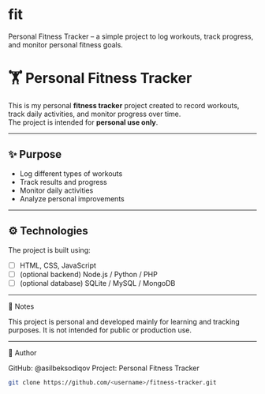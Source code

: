 # fit
Personal Fitness Tracker – a simple project to log workouts, track progress, and monitor personal fitness goals.

# 🏋️ Personal Fitness Tracker

This is my personal **fitness tracker** project created to record workouts, track daily activities, and monitor progress over time.  
The project is intended for **personal use only**.

---

## ✨ Purpose
- Log different types of workouts  
- Track results and progress  
- Monitor daily activities  
- Analyze personal improvements  

---

## ⚙️ Technologies
The project is built using:
- [ ] HTML, CSS, JavaScript  
- [ ] (optional backend) Node.js / Python / PHP  
- [ ] (optional database) SQLite / MySQL / MongoDB  

---

📖 Notes

This project is personal and developed mainly for learning and tracking purposes.
It is not intended for public or production use.

---

👤 Author

GitHub: @asilbeksodiqov
Project: Personal Fitness Tracker
   ```bash
   git clone https://github.com/<username>/fitness-tracker.git
